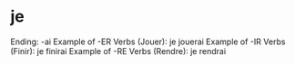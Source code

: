 # je

Ending: -ai
Example of -ER Verbs (Jouer): je jouerai
Example of -IR Verbs (Finir): je finirai
Example of -RE Verbs (Rendre): je rendrai